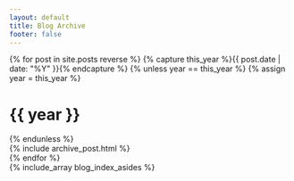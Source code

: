 ```yaml
---
layout: default
title: Blog Archive
footer: false
---
```


<div class="span9">
	{% for post in site.posts reverse %}
		{% capture this_year %}{{ post.date | date: "%Y" }}{% endcapture %}
		{% unless year == this_year %}
	  		{% assign year = this_year %}
  			<h1>{{ year }}</h1>
		{% endunless %}
		<article>
	  		{% include archive_post.html %}
		</article>
	{% endfor %}
</div>

<div class="sidebar-nav span3">
  {% include_array blog_index_asides %}
</div> 

